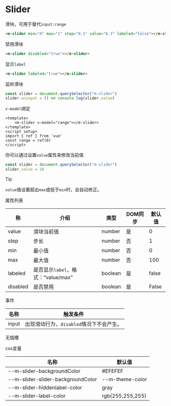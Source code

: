 # Slider

滑块，可用于替代`input:range`

```html
<m-slider min="0" max="1" step="0.1" value="0.3" labeled="false"></m-slider>
```

禁用滑块

```html
<m-slider disabled="true"></m-slider>
```

显示`label`

```html
<m-slider labeled="true"></m-slider>
```

监听滑块

```js
const slider = document.querySelector("m-slider")
slider.oninput = () => console.log(slider.value)
```

`v-model`绑定

```vue
<template>
	<m-slider v-model="range"></m-slider>
</template>
<script setup>
import { ref } from 'vue'
const range = ref(0)
</script>
```

你可以通过设置`value`属性来修改当前值

```js
const slider = document.querySelector("m-slider")
slider.value = 10
```

> [!TIP]
>
> `value`值设置超出`max`或低于`min`时，会自动修正。

属性列表

| 称       | 介绍                               | 类型    | DOM同步 | 默认值 |
| -------- | ---------------------------------- | ------- | ------- | ------ |
| value    | 滑块当前值                         | number  | 是      | 0      |
| step     | 步长                               | number  | 否      | 1      |
| min      | 最小值                             | number  | 否      | 0      |
| max      | 最大值                             | number  | 否      | 100    |
| labeled  | 是否显示`label`，格式：“value/max” | boolean | 是      | false  |
| disabled | 是否禁用                           | boolean | 是      | False  |

事件

| 名称  | 触发条件                                 |
| ----- | ---------------------------------------- |
| input | 出现滑动行为，`disabled`情况下不会产生。 |

无插槽

css变量

| 名称                              | 默认值           |
| --------------------------------- | ---------------- |
| --m-slider-backgroundColor        | #EFEFEF          |
| --m-slider-slider-backgroundColor | --m-theme-color  |
| --m-slider-hiddenlabel-color      | gray             |
| --m-slider-label-color            | rgb(255,255,255) |

